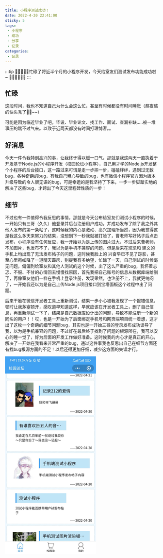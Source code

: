 ```yaml
---
title: 小程序测试成功！
date: 2022-4-20 22:41:00
sticky: 5
tags:
 - 小程序
 - 成功
 - 分享
 - 记录
categories: 
 - 记录
---
```


:::tip
:tada::strawberry::tada::tangerine::tada:忙碌了将近半个月的小程序开发，今天给室友们测试发布功能成功啦~ :tada::lollipop::strawberry::tada::candy::tada:
:::

<!-- more -->

## 忙碌

这段时间，我也不知道自己为什么会这么忙，甚至有时候都没有时间睡觉（熬夜熬的快头秃了:strawberry::strawberry:~~）

可能是因为临近毕业了吧，毕设、毕业论文、找工作、面试、查漏补缺.....被一堆事压的踹不过气来。以致于近两天都没有时间打理博客。。

## 好消息

今天一件令我特别高兴的事，让我终于得以缓一口气，那就是我这两天一直执着于开发基于Node.js的小程序开发（校园论坛小程序），自己用才学的Node.js开发整个小程序的后台接口，这一路过来可谓是走一步摔一步，磕磕绊绊，遇到过无数bug，各种奇葩的bug，有我自己粗心导致的bug，也有微信小程序官方因为版本升级导致的令人很无语的bug，可是幸运的是我坚持了下来，一步一步脚踏实地的解决了这些bug，才跨出了今天这里程碑性质的一步！

## 细节

不过也有一件值得令我反思的事情，那就是今天公布给室友们测试小程序的时候，一开始只有三哥（久久）他登录并后台注册用户成功，并成功发布了除了我之外其他人发布的第一条帖子，这时候我的内心是激动、高兴加理所当然，因为我觉得这是我这么多天来努力的结果，没想到下一秒我就被打脸了，曹老师写好帖子后点击发布，小程序没有任何反应，我一开始以为是上传的图片过大，不过后来曹老师，不加图片，也发布不了，我以为是手机不兼容的问题，但是后来在凯凯和 建文的手机上均出现了无法发布帖子的问题，这时候我脸上的 兴奋早已不见了踪影，甚至心里宛如降了一道晴天霹雳，别提我有多绝望，忙碌了一天，自己测试的时候毫无问题，偏偏到给室友和其他人测试的这个时候，出了这么严重的bug，我怀着忐忑、不服、不甘的心情回去慢慢找原因，首先我把自己账号的信息从数据库端给删了，再像室友他们一样在手机上登录注册，发现果然，也注册不上，我就更纳闷了，一开始我还以为是自己上传Node.js项目接口到宝塔面板这个过程中出了问题。

后来干脆在微信开发者工具上重新测试，结果一步小心被我发现了一个报错信息，顿时让我茅塞顿开，感叹道早知道这样，早就应该在开发者工具上，删了自己信息，再重新测试一下了，结果是自己数据库设计出的问题，导致不能注册一个新的同名的用户！！哎，也是一开始为了后面绑定手机号和网页端项目统一着想，这才出了这枚一个奇葩的细节问题bug，其实也是一开始三哥的登录发布成功误导了我，以为是手机兼容的问题，不过好在最后终于找到了问题的根源所在，我可以安心的睡一觉了，好为后面的开发工作做好准备。这时候我的内心才是真正的开心，解决了一开始在我看来非常严重的bug，通过这件事我也反思出自己在细节方面还有找bug根源方面的不足！以后还得更加仔细，减少这方面的失误才行。

<img src="./images/xcx.jpg" style="width:300px;" />
